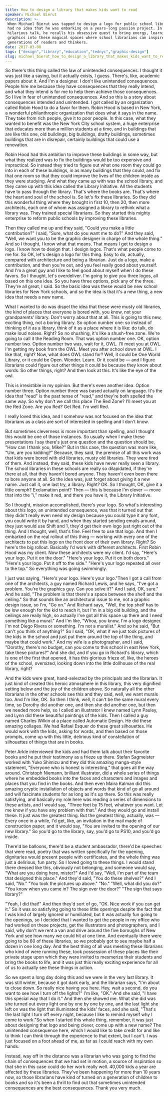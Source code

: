 ```yaml
---
title: How to design a library that makes kids want to read
speaker: Michael Bierut
description: >-
 When Michael Bierut was tapped to design a logo for public school libraries, he
 had no idea that he was embarking on a years-long passion project. In this often
 hilarious talk, he recalls his obsessive quest to bring energy, learning, art and
 graphics into these magical spaces where school librarians can inspire new
 generations of readers and thinkers.
date: 2017-03-08
tags: ["design","library","education","tednyc","graphic-design"]
slug: michael_bierut_how_to_design_a_library_that_makes_kids_want_to_read
---
```


So there's this thing called the law of unintended consequences. I thought it was just
like a saying, but it actually exists, I guess. There's, like, academic papers about it.
And I'm a designer. I don't like unintended consequences. People hire me because they have
consequences that they really intend, and what they intend is for me to help them achieve
those consequences. So I live in fear of unintended consequences. And so this is a story
about consequences intended and unintended. I got called by an organization called Robin
Hood to do a favor for them. Robin Hood is based in New York, a wonderful philanthropic
organization that does what it says in the name. They take from rich people, give it to
poor people. In this case, what they wanted to benefit was the New York City school
system, a huge enterprise that educates more than a million students at a time, and in
buildings that are like this one, old buildings, big buildings, drafty buildings,
sometimes buildings that are in disrepair, certainly buildings that could use a
renovation.

Robin Hood had this ambition to improve these buildings in some way, but what they
realized was to fix the buildings would be too expensive and impractical. So instead they
tried to figure out what one room they could go into in each of these buildings, in as
many buildings that they could, and fix that one room so that they could improve the lives
of the children inside as they were studying. And what they came up with was the school
library, and they came up with this idea called the Library Initiative. All the students
have to pass through the library. That's where the books are. That's where the heart and
soul of the school is. So let's fix these libraries. So they did this wonderful thing where
they brought in first 10, then 20, then more architects, each one of whom was assigned a
library to rethink what a library was. They trained special librarians. So they started
this mighty enterprise to reform public schools by improving these libraries.

Then they called me up and they said, "Could you make a little contribution?" I said,
"Sure, what do you want me to do?" And they said, "Well, we want you to be the graphic
designer in charge of the whole thing." And so I thought, I know what that means. That
means I get to design a logo. I know how to design that. I design logos. That's what
people come to me for. So OK, let's design a logo for this thing. Easy to do, actually,
compared with architecture and being a librarian. Just do a logo, make a contribution, and
then you're out, and you feel really good about yourself. And I'm a great guy and I like
to feel good about myself when I do these favors. So I thought, let's overdeliver. I'm
going to give you three logos, all based on this one idea. So you have three options, pick
any of the three. They're all great, I said. So the basic idea was these would be new
school libraries for New York schools, and so the idea is that it's a new thing, a new
idea that needs a new name.

What I wanted to do was dispel the idea that these were musty old libraries, the kind of
places that everyone is bored with, you know, not your grandparents' library. Don't worry
about that at all. This is going to this new, exciting thing, not a boring library. So
option number one: so instead of thinking of it as a library, think of it as a place where
it is like: do talk, do make loud noises. Right? So no shushing, it's like a shush-free
zone. We're going to call it the Reading Room. That was option number one. OK, option
number two. Option number two was, wait for it, OWL. I'll meet you at OWL. I'm getting my
book from the OWL. Meet you after school down at OWL. I like that, right? Now, what does
OWL stand for? Well, it could be One World Library, or it could be Open. Wonder. Learn. Or
it could be — and I figure librarians could figure out other things it could be because
they know about words. So other things, right? And then look at this. It's like the eye of
the owl.

This is irresistible in my opinion. But there's even another idea. Option number three.
Option number three was based actually on language. It's the idea that "read" is the past
tense of "read," and they're both spelled the same way. So why don't we call this place
The Red Zone? I'll meet you at the Red Zone. Are you Red? Get Red. I'm well
Red.

I really loved this idea, and I somehow was not focused on the idea that librarians as a
class are sort of interested in spelling and I don't know.

But sometimes cleverness is more important than spelling, and I thought this would be one
of those instances. So usually when I make these presentations I say there's just one
question and the question should be, "How can I thank you, Mike?" But in this case, the
question was more like, "Um, are you kidding?" Because, they said, the premise of all this
work was that kids were bored with old libraries, musty old libraries. They were tired of
them. And instead, they said, these kids have never really seen a library. The school
libraries in these schools are really so dilapidated, if they're there at all, that they
haven't bored anyone. They haven't even been there to bore anyone at all. So the idea was,
just forget about giving it a new name. Just call it, one last try, a library. Right? OK.
So I thought, OK, give it a little oomph? Exclamation point? Then — this is because I'm
clever — move that into the "i," make it red, and there you have it, the Library
Initiative.

So I thought, mission accomplished, there's your logo. So what's interesting about this
logo, an unintended consequence, was that it turned out that they didn't really even need
my design because you could type it any font, you could write it by hand, and when they
started sending emails around, they just would use Shift and 1, they'd get their own logo
just right out of the thing. And I thought, well, that's fine. Feel free to use that logo.
And then I embarked on the real rollout of this thing — working with every one of the
architects to put this logo on the front door of their own library. Right? So here's the
big rollout. Basically I'd work with different architects. First Robin Hood was my client.
Now these architects were my client. I'd say, "Here's your logo. Put it on the door."
"Here's your logo. Put it on both doors." "Here's your logo. Put it off to the side."
"Here's your logo repeated all over to the top." So everything was going
swimmingly.

I just was saying, "Here's your logo. Here's your logo."Then I got a call from one of the
architects, a guy named Richard Lewis, and he says, "I've got a problem. You're the
graphics guy. Can you solve it?" And I said, OK, sure." And he said, "The problem is that
there's a space between the shelf and the ceiling." So that sounds like an architectural
issue to me, not a graphic design issue, so I'm, "Go on." And Richard says, "Well, the top
shelf has to be low enough for the kid to reach it, but I'm in a big old building, and the
ceilings are really high, so actually I've got all this space up there and I need
something like a mural." And I'm like, "Whoa, you know, I'm a logo designer. I'm not Diego
Rivera or something. I'm not a muralist." And so he said, "But can't you think of
anything?" So I said, "OK, what if we just took pictures of the kids in the school and
just put them around the top of the thing, and maybe that could work." And my wife is a
photographer, and I said, "Dorothy, there's no budget, can you come to this school in east
New York, take these pictures?" And she did, and if you go in Richard's library, which is
one of the first that opened, it has this glorious frieze of, like, the heroes of the
school, oversized, looking down into the little dollhouse of the real library,
right?

And the kids were great, hand-selected by the principals and the librarian. It just kind
of created this heroic atmosphere in this library, this very dignified setting below and
the joy of the children above. So naturally all the other librarians in the other schools
see this and they said, well, we want murals too. And I'm like, OK. So then I think, well,
it can't be the same mural every time, so Dorothy did another one, and then she did
another one, but then we needed more help, so I called an illustrator I knew named Lynn
Pauley, and Lynn did these beautiful paintings of the kids. Then I called a guy named
Charles Wilkin at a place called Automatic Design. He did these amazing collages. We had
Rafael Esquer do these great silhouettes. He would work with the kids, asking for words,
and then based on those prompts, come up with this little, delirious kind of constellation
of silhouettes of things that are in books.

Peter Arkle interviewed the kids and had them talk about their favorite books and he put
their testimony as a frieze up there. Stefan Sagmeister worked with Yuko Shimizu and they
did this amazing manga-style statement, "Everyone who is honest is interesting," that goes
all the way around. Christoph Niemann, brilliant illustrator, did a whole series of things
where he embedded books into the faces and characters and images and places that you find
in the books. And then even Maira Kalman did this amazing cryptic installation of objects
and words that kind of go all around and will fascinate students for as long as it's up
there. So this was really satisfying, and basically my role here was reading a series of
dimensions to these artists, and I would say, "Three feet by 15 feet, whatever you want.
Let me know if you have any problem with that." And they would go and install these. It
just was the greatest thing. But the greatest thing, actually, was — Every once in a while,
I'd get, like, an invitation in the mail made of construction paper, and it would say,
"You are invited to the opening of our new library." So you'd go to the library, say,
you'd go to PS10, and you'd go inside.

There'd be balloons, there'd be a student ambassador, there'd be speeches that were read,
poetry that was written specifically for the opening, dignitaries would present people
with certificates, and the whole thing was just a delirious, fun party. So I loved going
to these things. I would stand there dressed like this, obviously not belonging, and
someone would say, "What are you doing here, mister?" And I'd say, "Well, I'm part of the
team that designed this place." And they'd said, "You do these shelves?" And I said, "No."
"You took the pictures up above." "No." "Well, what did you do?" "You know when you came
in? The sign over the door?" "The sign that says library?"

"Yeah, I did that!" And then they'd sort of go, "OK. Nice work if you can get it." So it
was so satisfying going to these little openings despite the fact that I was kind of
largely ignored or humiliated, but it was actually fun going to the openings, so I decided
that I wanted to get the people in my office who had worked on these projects, get the
illustrators and photographers, and I said, why don't we rent a van and drive around the
five boroughs of New York and see how many we could hit at one time. And eventually there
were going to be 60 of these libraries, so we probably got to see maybe half a dozen in
one long day. And the best thing of all was meeting these librarians who kind of were
running these, took possession of these places like their private stage upon which they
were invited to mesmerize their students and bring the books to life, and it was just this
really exciting experience for all of us to actually see these things in
action.

So we spent a long day doing this and we were in the very last library. It was still
winter, because it got dark early, and the librarian says, "I'm about to close down. So
really nice having you here. Hey, wait a second, do you want to see how I turn off the
lights?" I'm like, "OK." And she said, "I have this special way that I do it." And then
she showed me. What she did was she turned out every light one by one by one by one, and
the last light she left on was the light that illuminated the kids' faces, and she said,
"That's the last light I turn off every night, because I like to remind myself why I come
to work."So when I started this whole thing, remember, it was just about designing that
logo and being clever, come up with a new name? The unintended consequence here, which I
would like to take credit for and like to think I can think through the experience to that
extent, but I can't. I was just focused on a foot ahead of me, as far as I could reach
with my own hands.

Instead, way off in the distance was a librarian who was going to find the chain of
consequences that we had set in motion, a source of inspiration so that she in this case
could do her work really well. 40,000 kids a year are affected by these libraries. They've
been happening for more than 10 years now, so those librarians have kind of turned on a
generation of children to books and so it's been a thrill to find out that sometimes
unintended consequences are the best consequences. Thank you very much.

<!--
ad_duration=3.33
comment_count=28
event="TEDNYC"
external_start_time=0
has_talk_citation=0
intro_duration=11.82
is_subtitle_required="False"
is_talk_featured="True"
language="en"
language_swap="False"
native_language="en"
number_of_related_talks=6
number_of_speakers=1
number_of_subtitled_videos=28
number_of_tags=5
number_of_talk_download_languages=29
number_of_talk_more_resources=0
number_of_talk_recommendations=0
number_of_talks_take_actions=0
post_ad_duration=0.83
published_timestamp="2017-06-02 15:40:30"
recording_date="2017-03-08"
speaker_description="Designer, critic"
speaker_is_published=1
speaker_name="Michael Bierut"
talk_more_resources=[]
talk_name="How to design a library that makes kids want to read"
talks_tags=["design","library","education","tednyc","graphic-design"]
talks_take_action=[]
url_audio="https://download.ted.com/talks/MichaelBierut_2017S.mp3?apikey=acme-roadrunner"
url_photo_speaker="https://pe.tedcdn.com/images/ted/826b6601ee4a297486eed1758d9d601b064adc7b_254x191.jpg"
url_photo_talk="https://s3.amazonaws.com/talkstar-photos/uploads/01b083ec-d7e8-4416-8aea-71bce8439059/MichaelBierut_2017S-embed.jpg"
url_webpage="https://www.ted.com/talks/michael_bierut_how_to_design_a_library_that_makes_kids_want_to_read"
video_type_name="TED Stage Talk"
-->
